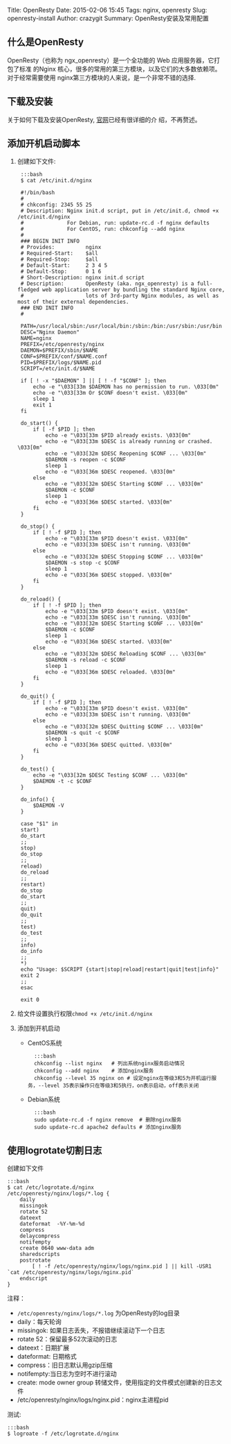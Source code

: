 Title: OpenResty
Date: 2015-02-06 15:45
Tags: nginx, openresty
Slug: openresty-install
Author: crazygit
Summary: OpenResty安装及常用配置

## 什么是OpenResty

OpenResty（也称为 ngx_openresty）是一个全功能的 Web 应用服务器，它打包了标准
的Nginx 核心，很多的常用的第三方模块，以及它们的大多数依赖项。对于经常需要使用
nginx第三方模块的人来说，是一个非常不错的选择.


## 下载及安装

关于如何下载及安装OpenResty, [官网](http://openresty.org/cn/)已经有很详细的介
绍，不再赘述。


## 添加开机启动脚本

1. 创建如下文件:

        :::bash
        $ cat /etc/init.d/nginx

        #!/bin/bash
        #
        # chkconfig: 2345 55 25
        # Description: Nginx init.d script, put in /etc/init.d, chmod +x /etc/init.d/nginx
        #              For Debian, run: update-rc.d -f nginx defaults
        #              For CentOS, run: chkconfig --add nginx
        #
        ### BEGIN INIT INFO
        # Provides:          nginx
        # Required-Start:    $all
        # Required-Stop:     $all
        # Default-Start:     2 3 4 5
        # Default-Stop:      0 1 6
        # Short-Description: nginx init.d script
        # Description:       OpenResty (aka. ngx_openresty) is a full-fledged web application server by bundling the standard Nginx core,
        #                    lots of 3rd-party Nginx modules, as well as most of their external dependencies.
        ### END INIT INFO
        #

        PATH=/usr/local/sbin:/usr/local/bin:/sbin:/bin:/usr/sbin:/usr/bin
        DESC="Nginx Daemon"
        NAME=nginx
        PREFIX=/etc/openresty/nginx
        DAEMON=$PREFIX/sbin/$NAME
        CONF=$PREFIX/conf/$NAME.conf
        PID=$PREFIX/logs/$NAME.pid
        SCRIPT=/etc/init.d/$NAME

        if [ ! -x "$DAEMON" ] || [ ! -f "$CONF" ]; then
            echo -e "\033[33m $DAEMON has no permission to run. \033[0m"
            echo -e "\033[33m Or $CONF doesn't exist. \033[0m"
            sleep 1
            exit 1
        fi

        do_start() {
            if [ -f $PID ]; then
                echo -e "\033[33m $PID already exists. \033[0m"
                echo -e "\033[33m $DESC is already running or crashed. \033[0m"
                echo -e "\033[32m $DESC Reopening $CONF ... \033[0m"
                $DAEMON -s reopen -c $CONF
                sleep 1
                echo -e "\033[36m $DESC reopened. \033[0m"
            else
                echo -e "\033[32m $DESC Starting $CONF ... \033[0m"
                $DAEMON -c $CONF
                sleep 1
                echo -e "\033[36m $DESC started. \033[0m"
            fi
        }

        do_stop() {
            if [ ! -f $PID ]; then
                echo -e "\033[33m $PID doesn't exist. \033[0m"
                echo -e "\033[33m $DESC isn't running. \033[0m"
            else
                echo -e "\033[32m $DESC Stopping $CONF ... \033[0m"
                $DAEMON -s stop -c $CONF
                sleep 1
                echo -e "\033[36m $DESC stopped. \033[0m"
            fi
        }

        do_reload() {
            if [ ! -f $PID ]; then
                echo -e "\033[33m $PID doesn't exist. \033[0m"
                echo -e "\033[33m $DESC isn't running. \033[0m"
                echo -e "\033[32m $DESC Starting $CONF ... \033[0m"
                $DAEMON -c $CONF
                sleep 1
                echo -e "\033[36m $DESC started. \033[0m"
            else
                echo -e "\033[32m $DESC Reloading $CONF ... \033[0m"
                $DAEMON -s reload -c $CONF
                sleep 1
                echo -e "\033[36m $DESC reloaded. \033[0m"
            fi
        }

        do_quit() {
            if [ ! -f $PID ]; then
                echo -e "\033[33m $PID doesn't exist. \033[0m"
                echo -e "\033[33m $DESC isn't running. \033[0m"
            else
                echo -e "\033[32m $DESC Quitting $CONF ... \033[0m"
                $DAEMON -s quit -c $CONF
                sleep 1
                echo -e "\033[36m $DESC quitted. \033[0m"
            fi
        }

        do_test() {
            echo -e "\033[32m $DESC Testing $CONF ... \033[0m"
            $DAEMON -t -c $CONF
        }

        do_info() {
            $DAEMON -V
        }

        case "$1" in
        start)
        do_start
        ;;
        stop)
        do_stop
        ;;
        reload)
        do_reload
        ;;
        restart)
        do_stop
        do_start
        ;;
        quit)
        do_quit
        ;;
        test)
        do_test
        ;;
        info)
        do_info
        ;;
        *)
        echo "Usage: $SCRIPT {start|stop|reload|restart|quit|test|info}"
        exit 2
        ;;
        esac

        exit 0

2. 给文件设置执行权限`chmod +x /etc/init.d/nginx`
3. 添加到开机启动

    * CentOS系统

            :::bash
            chkconfig --list nginx   # 列出系统nginx服务启动情况
            chkconfig --add nginx    # 添加nginx服务
            chkconfig --level 35 nginx on # 设定nginx在等级3和5为开机运行服务，--level 35表示操作只在等级3和5执行，on表示启动，off表示关闭

    * Debian系统

            :::bash
            sudo update-rc.d -f nginx remove  # 删除nginx服务
            sudo update-rc.d apache2 defaults # 添加nginx服务


## 使用logrotate切割日志

创建如下文件

    :::bash
    $ cat /etc/logrotate.d/nginx
    /etc/openresty/nginx/logs/*.log {
        daily
        missingok
        rotate 52
        dateext
        dateformat  -%Y-%m-%d
        compress
        delaycompress
        notifempty
        create 0640 www-data adm
        sharedscripts
        postrotate
            [ ! -f /etc/openresty/nginx/logs/nginx.pid ] || kill -USR1 `cat /etc/openresty/nginx/logs/nginx.pid`
        endscript
    }


注释：

* `/etc/openresty/nginx/logs/*.log` 为OpenResty的log目录
* daily：每天轮询
* missingok: 如果日志丢失，不报错继续滚动下一个日志
* rotate 52：保留最多52次滚动的日志
* dateext：日期扩展
* dateformat: 日期格式
* compress：旧日志默认用gzip压缩
* notifempty:当日志为空时不进行滚动
* create: mode owner group 转储文件，使用指定的文件模式创建新的日志文件
* /etc/openresty/nginx/logs/nginx.pid：nginx主进程pid

测试:

    :::bash
    $ logroate -f /etc/logrotate.d/nginx
